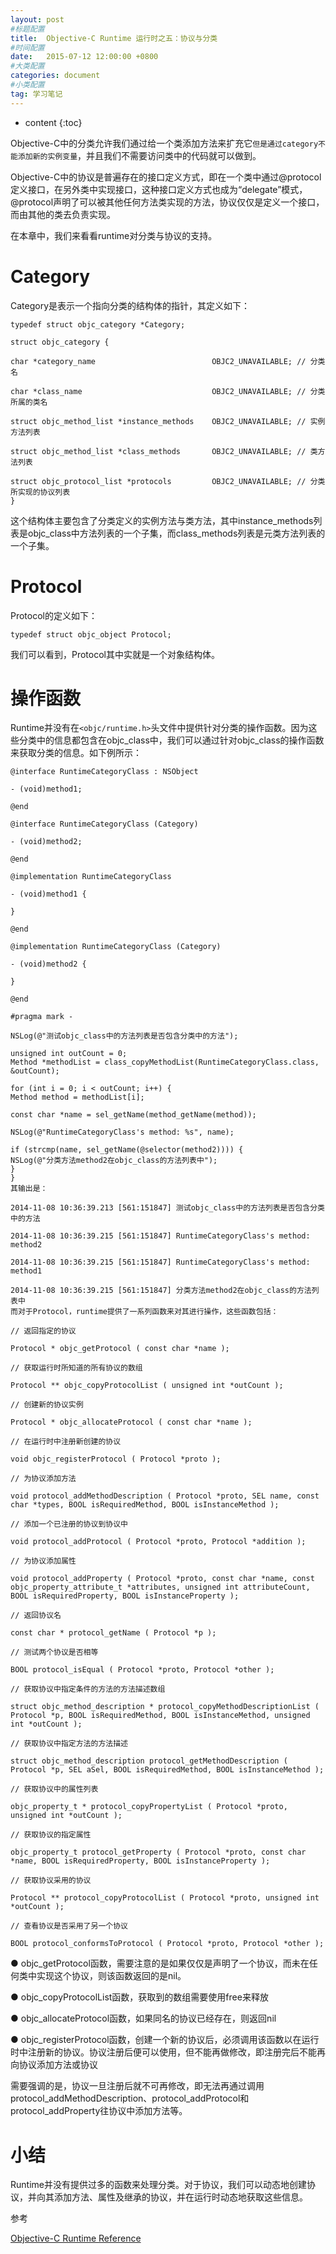 ```yaml
---
layout: post
#标题配置
title:  Objective-C Runtime 运行时之五：协议与分类
#时间配置
date:   2015-07-12 12:00:00 +0800
#大类配置
categories: document
#小类配置
tag: 学习笔记
---
```


* content
{:toc}


Objective-C中的分类允许我们通过给一个类添加方法来扩充它`但是通过category不能添加新的实例变量`，并且我们不需要访问类中的代码就可以做到。

Objective-C中的协议是普遍存在的接口定义方式，即在一个类中通过@protocol定义接口，在另外类中实现接口，这种接口定义方式也成为“delegate”模式，@protocol声明了可以被其他任何方法类实现的方法，协议仅仅是定义一个接口，而由其他的类去负责实现。

在本章中，我们来看看runtime对分类与协议的支持。

Category
====
Category是表示一个指向分类的结构体的指针，其定义如下：

```
typedef struct objc_category *Category;

struct objc_category {

char *category_name                          OBJC2_UNAVAILABLE; // 分类名

char *class_name                             OBJC2_UNAVAILABLE; // 分类所属的类名

struct objc_method_list *instance_methods    OBJC2_UNAVAILABLE; // 实例方法列表

struct objc_method_list *class_methods       OBJC2_UNAVAILABLE; // 类方法列表

struct objc_protocol_list *protocols         OBJC2_UNAVAILABLE; // 分类所实现的协议列表
}  
```
这个结构体主要包含了分类定义的实例方法与类方法，其中instance_methods列表是objc_class中方法列表的一个子集，而class_methods列表是元类方法列表的一个子集。

Protocol
====
Protocol的定义如下：

```
typedef struct objc_object Protocol;
```
我们可以看到，Protocol其中实就是一个对象结构体。

操作函数
===
Runtime并没有在`<objc/runtime.h>`头文件中提供针对分类的操作函数。因为这些分类中的信息都包含在objc_class中，我们可以通过针对objc_class的操作函数来获取分类的信息。如下例所示：

```
@interface RuntimeCategoryClass : NSObject

- (void)method1;

@end

@interface RuntimeCategoryClass (Category)

- (void)method2;

@end

@implementation RuntimeCategoryClass

- (void)method1 {

}

@end

@implementation RuntimeCategoryClass (Category)

- (void)method2 {

}

@end

#pragma mark -

NSLog(@"测试objc_class中的方法列表是否包含分类中的方法");

unsigned int outCount = 0;
Method *methodList = class_copyMethodList(RuntimeCategoryClass.class, &outCount);

for (int i = 0; i < outCount; i++) {
Method method = methodList[i];

const char *name = sel_getName(method_getName(method));

NSLog(@"RuntimeCategoryClass's method: %s", name);

if (strcmp(name, sel_getName(@selector(method2)))) {
NSLog(@"分类方法method2在objc_class的方法列表中");
}
}
其输出是：

2014-11-08 10:36:39.213 [561:151847] 测试objc_class中的方法列表是否包含分类中的方法

2014-11-08 10:36:39.215 [561:151847] RuntimeCategoryClass's method: method2

2014-11-08 10:36:39.215 [561:151847] RuntimeCategoryClass's method: method1

2014-11-08 10:36:39.215 [561:151847] 分类方法method2在objc_class的方法列表中
而对于Protocol，runtime提供了一系列函数来对其进行操作，这些函数包括：

// 返回指定的协议

Protocol * objc_getProtocol ( const char *name );

// 获取运行时所知道的所有协议的数组

Protocol ** objc_copyProtocolList ( unsigned int *outCount );

// 创建新的协议实例

Protocol * objc_allocateProtocol ( const char *name );

// 在运行时中注册新创建的协议

void objc_registerProtocol ( Protocol *proto );

// 为协议添加方法

void protocol_addMethodDescription ( Protocol *proto, SEL name, const char *types, BOOL isRequiredMethod, BOOL isInstanceMethod );

// 添加一个已注册的协议到协议中

void protocol_addProtocol ( Protocol *proto, Protocol *addition );

// 为协议添加属性

void protocol_addProperty ( Protocol *proto, const char *name, const objc_property_attribute_t *attributes, unsigned int attributeCount, BOOL isRequiredProperty, BOOL isInstanceProperty );

// 返回协议名

const char * protocol_getName ( Protocol *p );

// 测试两个协议是否相等

BOOL protocol_isEqual ( Protocol *proto, Protocol *other );

// 获取协议中指定条件的方法的方法描述数组

struct objc_method_description * protocol_copyMethodDescriptionList ( Protocol *p, BOOL isRequiredMethod, BOOL isInstanceMethod, unsigned int *outCount );

// 获取协议中指定方法的方法描述

struct objc_method_description protocol_getMethodDescription ( Protocol *p, SEL aSel, BOOL isRequiredMethod, BOOL isInstanceMethod );

// 获取协议中的属性列表

objc_property_t * protocol_copyPropertyList ( Protocol *proto, unsigned int *outCount );

// 获取协议的指定属性

objc_property_t protocol_getProperty ( Protocol *proto, const char *name, BOOL isRequiredProperty, BOOL isInstanceProperty );

// 获取协议采用的协议

Protocol ** protocol_copyProtocolList ( Protocol *proto, unsigned int *outCount );

// 查看协议是否采用了另一个协议

BOOL protocol_conformsToProtocol ( Protocol *proto, Protocol *other );
```
● objc_getProtocol函数，需要注意的是如果仅仅是声明了一个协议，而未在任何类中实现这个协议，则该函数返回的是nil。

● objc_copyProtocolList函数，获取到的数组需要使用free来释放

● objc_allocateProtocol函数，如果同名的协议已经存在，则返回nil

● objc_registerProtocol函数，创建一个新的协议后，必须调用该函数以在运行时中注册新的协议。协议注册后便可以使用，但不能再做修改，即注册完后不能再向协议添加方法或协议

需要强调的是，协议一旦注册后就不可再修改，即无法再通过调用protocol_addMethodDescription、protocol_addProtocol和protocol_addProperty往协议中添加方法等。

小结
====
Runtime并没有提供过多的函数来处理分类。对于协议，我们可以动态地创建协议，并向其添加方法、属性及继承的协议，并在运行时动态地获取这些信息。

参考

[Objective-C Runtime Reference](https://developer.apple.com/library/ios/documentation/Cocoa/Reference/ObjCRuntimeRef/)

